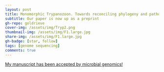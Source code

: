 ```yaml
---
layout: post
title: Monomorphic Trypanozoon. Towards reconciling phylogeny and pathologies
subtitle: Our paper is now up as a preprint
gh-repo: goldrieve
cover-img: /assets/img/Tryp2.png
thumbnail-img: /assets/img/F1.large.jpg
share-img: /assets/img/F1.large.jpg
gh-badge: [star, follow]
tags: [genome sequencing]
comments: true
---
```


[My manuscript has been accepted by microbial genomics!](https://www.microbiologyresearch.org/content/journal/mgen/10.1099/mgen.0.000632)
